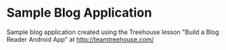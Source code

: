 Sample Blog Application
=======================

Sample blog application created using the Treehouse lesson "Build a Blog Reader Android App" at http://teamtreehouse.com/
